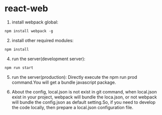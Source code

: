 # react-web

1. install webpack global:
```javascript
npm install webpack -g
```
2. install other required modules:
```javascript
npm install
```

4. run the server(development server):
```javascript
npm run start
```
5. run the server(production):
Directly execute the npm run prod command.You will get a bundle javascript package.

6. About the config, local.json is not exist in git command, when local.json exist in your project, webpack will bundle the loca.json, or not webpack will bundle the config.json as default setting.So, if you need to develop the code locally, then prepare a local.json configuration file.
